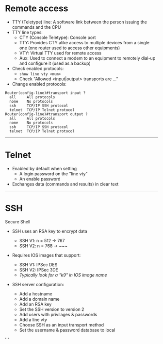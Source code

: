   # Remote access
  
  * TTY (Teletype) line: A software link between the person issuing the commands and the CPU
  * TTY line types:
    * CTY (Console Teletype): Console port
    * TTY: Provides CTY alike access to multiple devices from a single one (one router used to access other equipments)
    * VTY: Virtual TTY used for remote access
    * Aux: Used to connect a modem to an equipment to remotely dial-up and configure it (used as a backup)
  * Check enabled protocols:
    * `show line vty <num>`
    * Check "Allowed <input|output> transports are ..."
  * Change enabled protocols:
  ```
  Router(config-line)#transport input ?
    all     All protocols
    none    No protocols
    ssh     TCP/IP SSH protocol
    telnet  TCP/IP Telnet protocol
  Router(config-line)#transport output ?
    all     All protocols
    none    No protocols
    ssh     TCP/IP SSH protocol
    telnet  TCP/IP Telnet protocol
  ```
  ---
  
  # Telnet
  
  * Enabled by default when setting 
    * A login password on the "line vty"
    * An enable password
  * Exchanges data (commands and results) in clear text
  
  ---
  
  # SSH
  Secure Shell
  
  * SSH uses an RSA key to encrypt data
    * SSH V1: n = 512 -> 767
    * SSH V2: n = 768 -> ~~~ 
  * Requires IOS images that support:  
    * SSH V1: IPSec DES
    * SSH V2: IPSec 3DE
    * *Typically look for a "k9" in IOS image name*
    
  * SSH server configuration:
    * Add a hostname
    * Add a domain name
    * Add an RSA key
    * Set the SSH version to version 2
    * Add users with privilages & passwords
    * Add a line vty
    * Choose SSH as an input transport method
    * Set the username & password database to local
  
'''
